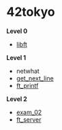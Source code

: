 # 42tokyo

**Level 0**
- [libft](https://github.com/Hiroaki-K4/42tokyo/tree/main/libft)

**Level 1**
- netwhat
- [get_next_line](https://github.com/Hiroaki-K4/42tokyo/tree/main/gnl)
- [ft_printf](https://github.com/Hiroaki-K4/42tokyo/tree/main/printf)

**Level 2**
- [exam_02](https://github.com/Hiroaki-K4/42tokyo/tree/main/exam_02)
- [ft_server](https://github.com/Hiroaki-K4/42tokyo/tree/main/ft_server)
